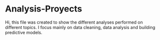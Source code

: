 # Analysis-Proyects
Hi, this file was created to show the different analyses performed on different topics. I focus mainly on data cleaning, data analysis and building predictive models.
